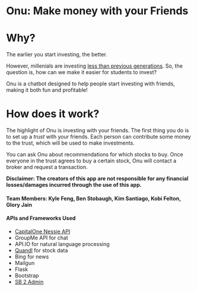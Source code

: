# Onu: Make money with your Friends

# Why?

The earlier you start investing, the better.

However, millenials are investing [less than previous generations](http://www.businessinsider.com/why-so-few-millennials-invest-in-the-stock-market-2016-7).
So, the question is, how can we make it easier for students to invest?

Onu is a chatbot designed to help people start investing with friends, making it both fun and profitable!

# How does it work?

The highlight of Onu is investing with your friends.
The first thing you do is to set up a _trust_
with your friends. Each person can contribute some money to the trust, which will be
used to make investments.


You can ask Onu about recommendations for which stocks to buy.
Once everyone in the trust agrees to buy a certain stock, Onu will contact a broker
and request a transaction.

**Disclaimer: The creators of this app are not responsible for any financial losses/damages
incurred through the use of this app.**

#### Team Members: Kyle Feng, Ben Stobaugh, Kim Santiago, Kobi Felton, Glory Jain

#### APIs and Frameworks Used
 - [CapitalOne Nessie API](http://api.reimaginebanking.com/)
 - GroupMe API for chat
 - API.IO for natural language processing
 - [Quandl](https://www.quandl.com/data/SF1-Core-US-Fundamentals-Data/documentation/about) for stock data
 - Bing for news 
 - Mailgun 
 - Flask
 - Bootstrap
 - [SB 2 Admin](https://github.com/kaushikraj/sb-admin-2-flask-admin)
 
